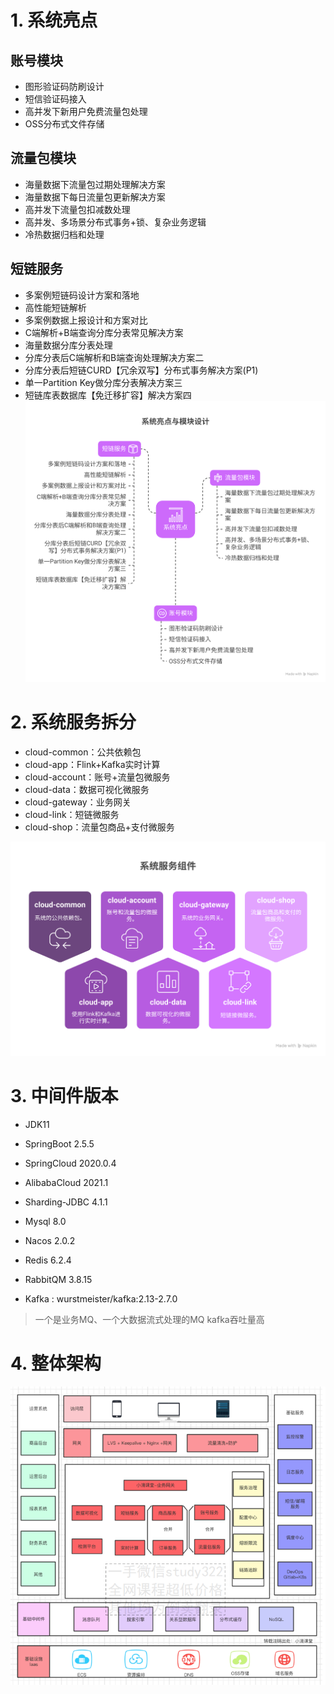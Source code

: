 # 1. 系统亮点
## 账号模块

- 图形验证码防刷设计
- 短信验证码接入
- 高并发下新用户免费流量包处理
- OSS分布式文件存储

## 流量包模块
- 海量数据下流量包过期处理解决方案
- 海量数据下每日流量包更新解决方案
- 高并发下流量包扣减数处理
- 高并发、多场景分布式事务+锁、复杂业务逻辑
- 冷热数据归档和处理

## 短链服务
- 多案例短链码设计方案和落地
- 高性能短链解析
- 多案例数据上报设计和方案对比
- C端解析+B端查询分库分表常见解决方案
- 海量数据分库分表处理
- 分库分表后C端解析和B端查询处理解决方案二
- 分库分表后短链CURD【冗余双写】分布式事务解决方案(P1)
- 单一Partition Key做分库分表解决方案三
- 短链库表数据库【免迁移扩容】解决方案四
![](../../youdaonote-images/短链系统架构设计%20-%20visual%20selection.svg)

# 2. 系统服务拆分

- cloud-common：公共依赖包
- cloud-app：Flink+Kafka实时计算
- cloud-account：账号+流量包微服务
- cloud-data：数据可视化微服务
- cloud-gateway：业务网关
- cloud-link：短链微服务
- cloud-shop：流量包商品+支付微服务

![](../../youdaonote-images/短链系统架构设计%20-%20visual%20selection%20(1).svg)

# 3. 中间件版本

- JDK11

- SpringBoot 2.5.5

- SpringCloud 2020.0.4

- AlibabaCloud 2021.1

- Sharding-JDBC 4.1.1

- Mysql 8.0

- Nacos 2.0.2

- Redis 6.2.4

- RabbitQM 3.8.15

- Kafka : wurstmeister/kafka:2.13-2.7.0

> ⼀个是业务MQ、⼀个⼤数据流式处理的MQ kafka吞吐量高

# 4. 整体架构
![](../../youdaonote-images/Pasted%20image%2020250619005807.png)

